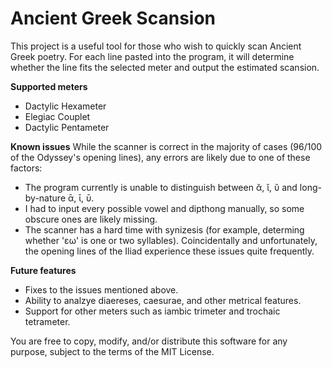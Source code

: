 # Ancient Greek Scansion
This project is a useful tool for those who wish to quickly scan Ancient Greek poetry. For each line pasted into the program, it will determine whether the line fits the selected meter and output the estimated scansion.

**Supported meters**
* Dactylic Hexameter
* Elegiac Couplet
* Dactylic Pentameter

**Known issues**
While the scanner is correct in the majority of cases (96/100 of the Odyssey's opening lines), any errors are likely due to one of these factors:
* The program currently is unable to distinguish between ᾰ, ῐ, ῠ and long-by-nature ᾱ, ῑ, ῡ.
* I had to input every possible vowel and dipthong manually, so some obscure ones are likely missing.
* The scanner has a hard time with synizesis (for example, determing whether 'εω' is one or two syllables).
Coincidentally and unfortunately, the opening lines of the Iliad experience these issues quite frequently.

**Future features**
* Fixes to the issues mentioned above.
* Ability to analzye diaereses, caesurae, and other metrical features.
* Support for other meters such as iambic trimeter and trochaic tetrameter.

You are free to copy, modify, and/or distribute this software for any purpose, subject to the terms of the MIT License.